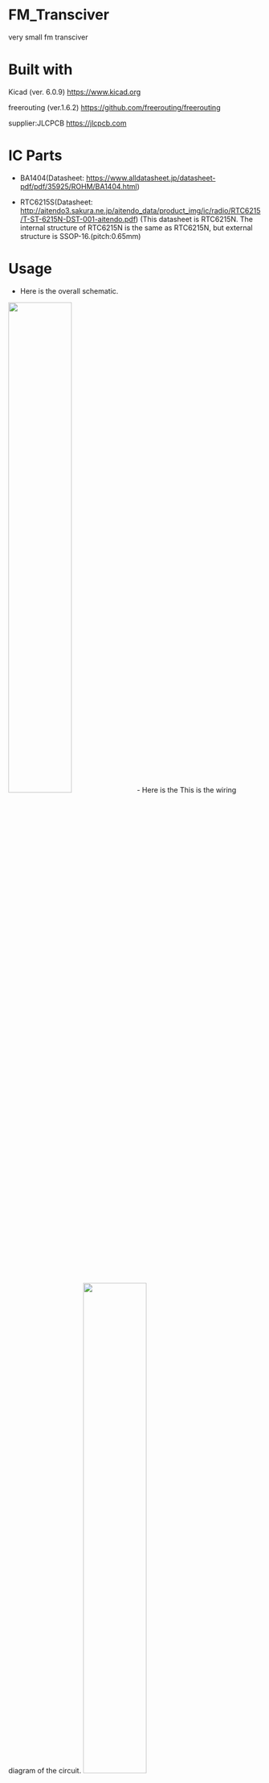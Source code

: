 # FM_Transciver
very small fm transciver

# Built with
Kicad (ver. 6.0.9)
https://www.kicad.org

freerouting (ver.1.6.2)
https://github.com/freerouting/freerouting

supplier:JLCPCB
https://jlcpcb.com


# IC Parts
- BA1404(Datasheet: https://www.alldatasheet.jp/datasheet-pdf/pdf/35925/ROHM/BA1404.html)

- RTC6215S(Datasheet: http://aitendo3.sakura.ne.jp/aitendo_data/product_img/ic/radio/RTC6215/T-ST-6215N-DST-001-aitendo.pdf)
(This datasheet is RTC6215N. The internal structure of RTC6215N is the same as RTC6215N, but external structure is SSOP-16.(pitch:0.65mm)

# Usage
- Here is the overall schematic.
<img src="https://user-images.githubusercontent.com/104880613/203668823-4399a556-b62a-40ff-b373-2a5516816d01.jpg" width="50%">
- Here is the This is the wiring diagram of the circuit.
<img src="https://user-images.githubusercontent.com/104880613/203668829-942ddf86-29a3-4e78-8d14-59e24569e00d.jpg" width="50%">
